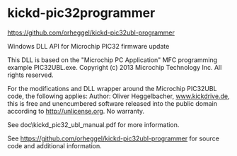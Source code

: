 kickd-pic32programmer
=====================
https://github.com/orheggel/kickd-pic32ubl-programmer

Windows DLL API for Microchip PIC32 firmware update

This DLL is based on the "Microchip PC Application" MFC programming example PIC32UBL.exe. 
Copyright (c) 2013 Microchip Technology Inc. All rights reserved.

For the modifications and DLL wrapper around the Microchip PIC32UBL code, the following applies:
Author: Oliver Heggelbacher, www.kickdrive.de, 
this is free and unencumbered software released into the 
public domain according to http://unlicense.org. No warranty.

See doc\kickd_pic32_ubl_manual.pdf for more information.

See 
https://github.com/orheggel/kickd-pic32ubl-programmer
for source code and additional information.